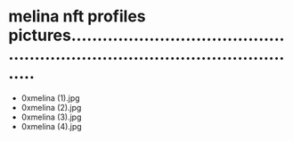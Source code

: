 # melina nft profiles pictures...................................................................................................
- 0xmelina (1).jpg
- 0xmelina (2).jpg
- 0xmelina (3).jpg
- 0xmelina (4).jpg
